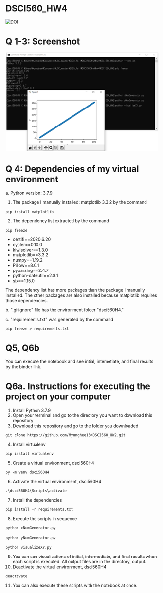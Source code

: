 # DSCI560_HW4

<a href="https://zenodo.org/badge/latestdoi/298509821"><img src="https://zenodo.org/badge/298509821.svg" alt="DOI"></a>


# Q 1-3: Screenshot

<p align="center">
    <img src="screenshot.png" width="500px"/>
</p>

# Q 4: Dependencies of my virtual environment 
a. Python version: 3.7.9
1. The package I manually installed: matplotlib 3.3.2 by the command
```
pip install matplotlib
```
2. The dependency list extracted by the command
```
pip freeze
```
- certifi==2020.6.20
- cycler==0.10.0
- kiwisolver==1.3.0
- matplotlib==3.3.2
- numpy==1.19.2
- Pillow==8.0.1
- pyparsing==2.4.7
- python-dateutil==2.8.1
- six==1.15.0

The dependency list has more packages than the package I manually installed. The other packages are also installed because matplotlib requires those dependencies. 

b. ".gitignore" file has the environment folder "dsci560H4." 

c. "requirements.txt" was generated by the command
```
pip freeze > requirements.txt
```

# Q5, Q6b
You can execute the notebook and see intial, intemetiate, and final results by the binder link.



# Q6a. Instructions for executing the project on your computer
1. Install Python 3.7.9
2. Open your terminal and go to the directory you want to download this repository
3. Download this repository and go to the folder you downloaded
```
git clone https://github.com/Myunghee13/DSCI560_HW2.git
```
4. Install virtualenv
```
pip install virtualenv
```
5. Create a virtual environment, dsci560H4
```
py -m venv dsci560H4
```
6. Activate the virtual environment, dsci560H4
```
.\dsci560H4\Scripts\activate
```
7. Install the dependencies
```
pip install -r requirements.txt
```
8. Execute the scripts  in sequence
```
python xNumGenerator.py

python yNumGenerator.py

python visualizeXY.py
```
9. You can see visualizations of initial, intermediate, and final results when each script is executed. All output files are in the directory, output.  
10. Deactivate the virtual environment, dsci560H4
```
deactivate
```
11. You can also execute these scripts with the notebook at once.



